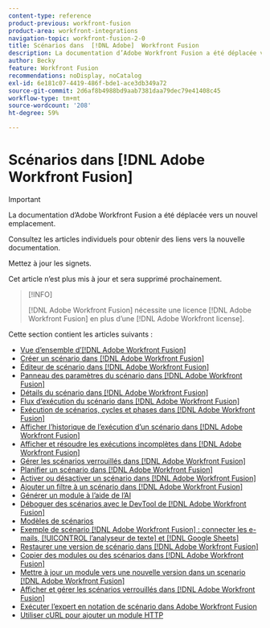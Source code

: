 ```yaml
---
content-type: reference
product-previous: workfront-fusion
product-area: workfront-integrations
navigation-topic: workfront-fusion-2-0
title: Scénarios dans  [!DNL Adobe]  Workfront Fusion
description: La documentation d’Adobe Workfront Fusion a été déplacée vers un nouvel emplacement. Cet article est obsolète, mais contient un lien vers le nouvel article qui couvre cette fonctionnalité.
author: Becky
feature: Workfront Fusion
recommendations: noDisplay, noCatalog
exl-id: 6e181c07-4419-486f-bde1-ace3db349a72
source-git-commit: 2d6af8b4988bd9aab7381daa79dec79e41408c45
workflow-type: tm+mt
source-wordcount: '208'
ht-degree: 59%

---
```


# Scénarios dans [!DNL Adobe Workfront Fusion]

>[!IMPORTANT]
>
>La documentation d’Adobe Workfront Fusion a été déplacée vers un nouvel emplacement.
>
>Consultez les articles individuels pour obtenir des liens vers la nouvelle documentation.
>
>Mettez à jour les signets.
>
>Cet article n’est plus mis à jour et sera supprimé prochainement.

>[!INFO]
>
>[!DNL Adobe Workfront Fusion] nécessite une licence [!DNL Adobe Workfront Fusion] en plus d’une [!DNL Adobe Workfront license].

Cette section contient les articles suivants :

* [Vue d’ensemble d’[!DNL Adobe Workfront Fusion]](../../workfront-fusion/scenarios/scenario-overview.md)
* [Créer un scénario dans  [!DNL Adobe Workfront Fusion]](../../workfront-fusion/scenarios/create-a-scenario.md)
* [Éditeur de scénario dans  [!DNL Adobe Workfront Fusion]](../../workfront-fusion/scenarios/scenario-editor.md)
* [Panneau des paramètres du scénario dans  [!DNL Adobe Workfront Fusion]](../../workfront-fusion/scenarios/scenario-settings-panel.md)
* [Détails du scénario dans  [!DNL Adobe Workfront Fusion]](../../workfront-fusion/scenarios/scenario-detail.md)
* [Flux d’exécution du scénario dans  [!DNL Adobe Workfront Fusion]](../../workfront-fusion/scenarios/scenario-execution-flow.md)
* [Exécution de scénarios, cycles et phases dans  [!DNL Adobe Workfront Fusion]](../../workfront-fusion/scenarios/scenario-execution-cycles-phases.md)
* [Afficher l’historique de l’exécution d’un scénario dans  [!DNL Adobe Workfront Fusion]](../../workfront-fusion/scenarios/view-scenario-execution-history.md)
* [Afficher et résoudre les exécutions incomplètes dans  [!DNL Adobe Workfront Fusion]](../../workfront-fusion/scenarios/view-and-resolve-incomplete-executions.md)
* [Gérer les scénarios verrouillés dans  [!DNL Adobe Workfront Fusion]](../../workfront-fusion/scenarios/view-and-manage-locked-scenarios.md)
* [Planifier un scénario dans  [!DNL Adobe Workfront Fusion]](../../workfront-fusion/scenarios/schedule-a-scenario.md)
* [Activer ou désactiver un scénario dans  [!DNL Adobe Workfront Fusion]](../../workfront-fusion/scenarios/activate-or-inactivate-scenario.md)
* [Ajouter un filtre à un scénario dans  [!DNL Adobe Workfront Fusion]](../../workfront-fusion/scenarios/add-a-filter-to-a-scenario.md)
* [Générer un module à l’aide de l’AI](/help/quicksilver/workfront-fusion/scenarios/add-a-module-with-ai.md)
* [Déboguer des scénarios avec le DevTool de  [!DNL Adobe Workfront Fusion] ](../../workfront-fusion/scenarios/debug-scenarios-with-dev-tool.md)
* [Modèles de scénarios](/help/quicksilver/workfront-fusion/scenarios/templates/fusion-templates.md)
* [Exemple de scénario [!DNL Adobe Workfront Fusion] : connecter les e-mails, [!UICONTROL l’analyseur de texte] et  [!DNL Google Sheets]](../../workfront-fusion/scenarios/example-connect-email-text-parser-gsheets.md)
* [Restaurer une version de scénario dans  [!DNL Adobe Workfront Fusion]](../../workfront-fusion/scenarios/restore-a-scenario-version.md)
* [Copier des modules ou des scénarios dans  [!DNL Adobe Workfront Fusion]](../../workfront-fusion/scenarios/copy-modules-or-scenarios.md)
* [Mettre à jour un module vers une nouvelle version dans un scenario  [!DNL Adobe Workfront Fusion] ](../../workfront-fusion/scenarios/update-module-to-new-version.md)
* [Afficher et gérer les scénarios verrouillés dans  [!DNL Adobe Workfront Fusion]](../../workfront-fusion/scenarios/view-and-manage-locked-scenarios.md)
* [Exécuter l’expert en notation de scénario dans Adobe Workfront Fusion](/help/quicksilver/workfront-fusion/scenarios/run-scenario-scoring.md)
* [Utiliser cURL pour ajouter un module HTTP](/help/quicksilver/workfront-fusion/scenarios/use-curl-create-http.md)




